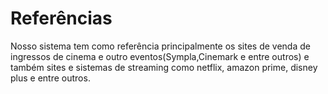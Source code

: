 # Referências

Nosso sistema tem como referência principalmente os sites de venda de ingressos de cinema e outro eventos(Sympla,Cinemark e entre outros) e também sites e sistemas de streaming como netflix, amazon prime, disney plus e entre outros.
